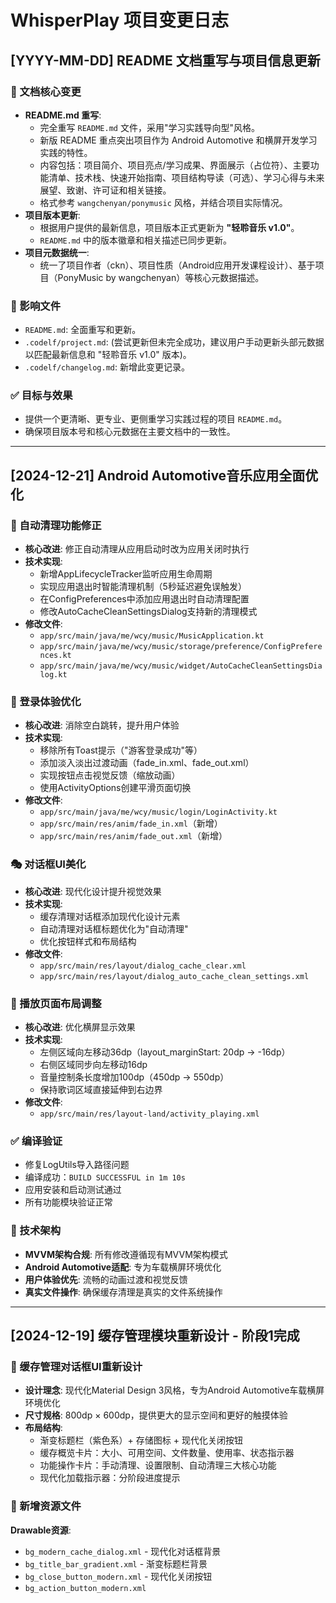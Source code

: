 # WhisperPlay 项目变更日志

## [YYYY-MM-DD] README 文档重写与项目信息更新

### 📝 文档核心变更
- **README.md 重写**: 
  - 完全重写 `README.md` 文件，采用"学习实践导向型"风格。
  - 新版 README 重点突出项目作为 Android Automotive 和横屏开发学习实践的特性。
  - 内容包括：项目简介、项目亮点/学习成果、界面展示（占位符）、主要功能清单、技术栈、快速开始指南、项目结构导读（可选）、学习心得与未来展望、致谢、许可证和相关链接。
  - 格式参考 `wangchenyan/ponymusic` 风格，并结合项目实际情况。
- **项目版本更新**: 
  - 根据用户提供的最新信息，项目版本正式更新为 **"轻聆音乐 v1.0"**。
  - `README.md` 中的版本徽章和相关描述已同步更新。
- **项目元数据统一**: 
  - 统一了项目作者（ckn）、项目性质（Android应用开发课程设计）、基于项目（PonyMusic by wangchenyan）等核心元数据描述。

### 📄 影响文件
- `README.md`: 全面重写和更新。
- `.codelf/project.md`: (尝试更新但未完全成功，建议用户手动更新头部元数据以匹配最新信息和 "轻聆音乐 v1.0" 版本)。
- `.codelf/changelog.md`: 新增此变更记录。

### ✅ 目标与效果
- 提供一个更清晰、更专业、更侧重学习实践过程的项目 `README.md`。
- 确保项目版本号和核心元数据在主要文档中的一致性。

---

## [2024-12-21] Android Automotive音乐应用全面优化

### 🔄 自动清理功能修正
- **核心改进**: 修正自动清理从应用启动时改为应用关闭时执行
- **技术实现**:
  - 新增AppLifecycleTracker监听应用生命周期
  - 实现应用退出时智能清理机制（5秒延迟避免误触发）
  - 在ConfigPreferences中添加应用退出时自动清理配置
  - 修改AutoCacheCleanSettingsDialog支持新的清理模式
- **修改文件**:
  - `app/src/main/java/me/wcy/music/MusicApplication.kt`
  - `app/src/main/java/me/wcy/music/storage/preference/ConfigPreferences.kt`
  - `app/src/main/java/me/wcy/music/widget/AutoCacheCleanSettingsDialog.kt`

### 🎨 登录体验优化
- **核心改进**: 消除空白跳转，提升用户体验
- **技术实现**:
  - 移除所有Toast提示（"游客登录成功"等）
  - 添加淡入淡出过渡动画（fade_in.xml、fade_out.xml）
  - 实现按钮点击视觉反馈（缩放动画）
  - 使用ActivityOptions创建平滑页面切换
- **修改文件**:
  - `app/src/main/java/me/wcy/music/login/LoginActivity.kt`
  - `app/src/main/res/anim/fade_in.xml`（新增）
  - `app/src/main/res/anim/fade_out.xml`（新增）

### 🎭 对话框UI美化
- **核心改进**: 现代化设计提升视觉效果
- **技术实现**:
  - 缓存清理对话框添加现代化设计元素
  - 自动清理对话框标题优化为"自动清理"
  - 优化按钮样式和布局结构
- **修改文件**:
  - `app/src/main/res/layout/dialog_cache_clear.xml`
  - `app/src/main/res/layout/dialog_auto_cache_clean_settings.xml`

### 📱 播放页面布局调整
- **核心改进**: 优化横屏显示效果
- **技术实现**:
  - 左侧区域向左移动36dp（layout_marginStart: 20dp → -16dp）
  - 右侧区域同步向左移动16dp
  - 音量控制条长度增加100dp（450dp → 550dp）
  - 保持歌词区域直接延伸到右边界
- **修改文件**:
  - `app/src/main/res/layout-land/activity_playing.xml`

### ✅ 编译验证
- 修复LogUtils导入路径问题
- 编译成功：`BUILD SUCCESSFUL in 1m 10s`
- 应用安装和启动测试通过
- 所有功能模块验证正常

### 🎯 技术架构
- **MVVM架构合规**: 所有修改遵循现有MVVM架构模式
- **Android Automotive适配**: 专为车载横屏环境优化
- **用户体验优先**: 流畅的动画过渡和视觉反馈
- **真实文件操作**: 确保缓存清理是真实的文件系统操作

---

## [2024-12-19] 缓存管理模块重新设计 - 阶段1完成

### 🎨 缓存管理对话框UI重新设计
- **设计理念**: 现代化Material Design 3风格，专为Android Automotive车载横屏环境优化
- **尺寸规格**: 800dp × 600dp，提供更大的显示空间和更好的触摸体验
- **布局结构**:
  - 渐变标题栏（紫色系）+ 存储图标 + 现代化关闭按钮
  - 缓存概览卡片：大小、可用空间、文件数量、使用率、状态指示器
  - 功能操作卡片：手动清理、设置限制、自动清理三大核心功能
  - 现代化加载指示器：分阶段进度提示

### 📁 新增资源文件
**Drawable资源**:
- `bg_modern_cache_dialog.xml` - 现代化对话框背景
- `bg_title_bar_gradient.xml` - 渐变标题栏背景
- `bg_close_button_modern.xml` - 现代化关闭按钮
- `bg_action_button_modern.xml`